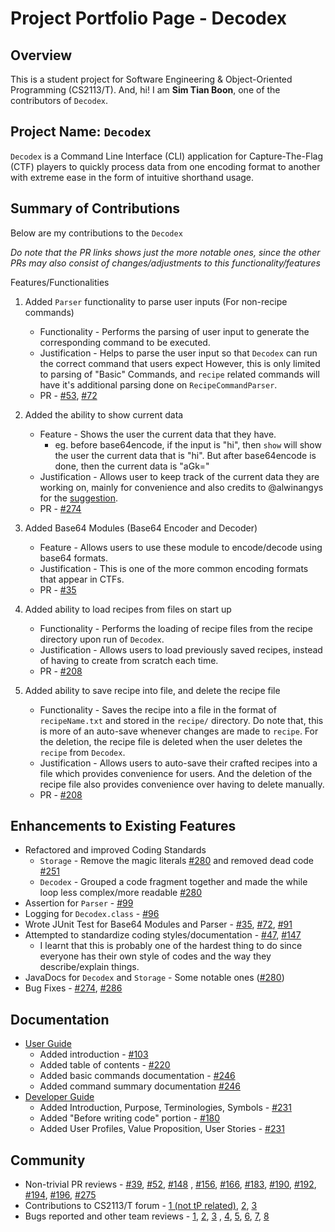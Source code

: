 # Project Portfolio Page - Decodex

## Overview
This is a student project for Software Engineering & Object-Oriented Programming (CS2113/T). And, hi! I am **Sim Tian Boon**, one of the contributors of `Decodex`.

## Project Name: `Decodex`
`Decodex` is a Command Line Interface (CLI) application for Capture-The-Flag (CTF) players to quickly process data from one encoding format to another with extreme ease in the form of intuitive shorthand usage.

## Summary of Contributions
Below are my contributions to the `Decodex`

*Do note that the PR links shows just the more notable ones, since the other PRs may also consist of changes/adjustments to this functionality/features*

Features/Functionalities

1. Added `Parser` functionality to parse user inputs (For non-recipe commands)
   - Functionality - Performs the parsing of user input to generate the corresponding command to be executed.
   - Justification - Helps to parse the user input so that `Decodex` can run the correct command that users expect However, this is only limited to parsing of "Basic" Commands, and `recipe` related commands will have it's additional parsing done on `RecipeCommandParser`.
   - PR - [#53](https://github.com/AY2122S1-CS2113T-T10-3/tp/pull/53), [#72](https://github.com/AY2122S1-CS2113T-T10-3/tp/pull/72/files)

2. Added the ability to show current data
   - Feature - Shows the user the current data that they have.
      - eg. before base64encode, if the input is "hi", then `show` will show the user the current data that is "hi". But after base64encode is done, then the current data is "aGk="
   - Justification - Allows user to keep track of the current data they are working on, mainly for convenience and also credits to @alwinangys for the [suggestion](https://github.com/alwinangys/ped/issues/4).
   - PR - [#274](https://github.com/AY2122S1-CS2113T-T10-3/tp/pull/274)

3. Added Base64 Modules (Base64 Encoder and Decoder)
   - Feature - Allows users to use these module to encode/decode using base64 formats.
   - Justification - This is one of the more common encoding formats that appear in CTFs.
   - PR - [#35](https://github.com/AY2122S1-CS2113T-T10-3/tp/pull/35)

4. Added ability to load recipes from files on start up
   - Functionality - Performs the loading of recipe files from the recipe directory upon run of `Decodex`.
   - Justification - Allows users to load previously saved recipes, instead of having to create from scratch each time.
   - PR - [#208](https://github.com/AY2122S1-CS2113T-T10-3/tp/pull/208/)

5. Added ability to save recipe into file, and delete the recipe file
   - Functionality - Saves the recipe into a file in the format of `recipeName.txt` and stored in the `recipe/` directory. Do note that, this is more of an auto-save whenever changes are made to `recipe`. For the deletion, the recipe file is deleted when the user deletes the `recipe` from `Decodex`.
   - Justification - Allows users to auto-save their crafted recipes into a file which provides convenience for users. And the deletion of the recipe file also provides convenience over having to delete manually.
   - PR - [#208](https://github.com/AY2122S1-CS2113T-T10-3/tp/pull/208/)
   
## Enhancements to Existing Features
- Refactored and improved Coding Standards
   - `Storage` - Remove the magic literals [#280](https://github.com/AY2122S1-CS2113T-T10-3/tp/pull/280) and removed dead code [#251](https://github.com/AY2122S1-CS2113T-T10-3/tp/pull/251/files)
   - `Decodex` - Grouped a code fragment together and made the while loop less complex/more readable [#280](https://github.com/AY2122S1-CS2113T-T10-3/tp/pull/280)
- Assertion for `Parser` - [#99](https://github.com/AY2122S1-CS2113T-T10-3/tp/pull/99/files)
- Logging for `Decodex.class` - [#96](https://github.com/AY2122S1-CS2113T-T10-3/tp/pull/96)
- Wrote JUnit Test for Base64 Modules and Parser - [#35](https://github.com/AY2122S1-CS2113T-T10-3/tp/pull/35), [#72](https://github.com/AY2122S1-CS2113T-T10-3/tp/pull/72/), [#91](https://github.com/AY2122S1-CS2113T-T10-3/tp/pull/91)
- Attempted to standardize coding styles/documentation - [#47](https://github.com/AY2122S1-CS2113T-T10-3/tp/pull/47), [#147](https://github.com/AY2122S1-CS2113T-T10-3/tp/pull/147)
   - I learnt that this is probably one of the hardest thing to do since everyone has their own style of codes and the way they describe/explain things.
- JavaDocs for `Decodex` and `Storage` - Some notable ones ([#280](https://github.com/AY2122S1-CS2113T-T10-3/tp/pull/280))
- Bug Fixes - [#274](https://github.com/AY2122S1-CS2113T-T10-3/tp/pull/274), [#286](https://github.com/AY2122S1-CS2113T-T10-3/tp/pull/286)

## Documentation
- [User Guide](https://ay2122s1-cs2113t-t10-3.github.io/tp/UserGuide.html)
   - Added introduction - [#103](https://github.com/AY2122S1-CS2113T-T10-3/tp/pull/103)
   - Added table of contents - [#220](https://github.com/AY2122S1-CS2113T-T10-3/tp/pull/220/files)
   - Added basic commands documentation - [#246](https://github.com/AY2122S1-CS2113T-T10-3/tp/pull/246)
   - Added command summary documentation [#246](https://github.com/AY2122S1-CS2113T-T10-3/tp/pull/246)
- [Developer Guide](https://ay2122s1-cs2113t-t10-3.github.io/tp/DeveloperGuide.html)
   - Added Introduction, Purpose, Terminologies, Symbols - [#231](https://github.com/AY2122S1-CS2113T-T10-3/tp/pull/231)
   - Added "Before writing code" portion - [#180](https://github.com/AY2122S1-CS2113T-T10-3/tp/pull/180)
   - Added User Profiles, Value Proposition, User Stories - [#231](https://github.com/AY2122S1-CS2113T-T10-3/tp/pull/231)

## Community
- Non-trivial PR reviews - [#39](https://github.com/AY2122S1-CS2113T-T10-3/tp/pull/39), [#52](https://github.com/AY2122S1-CS2113T-T10-3/tp/pull/52), [#148](https://github.com/AY2122S1-CS2113T-T10-3/tp/pull/148) , [#156](https://github.com/AY2122S1-CS2113T-T10-3/tp/pull/156), [#166](https://github.com/AY2122S1-CS2113T-T10-3/tp/pull/166), [#183](https://github.com/AY2122S1-CS2113T-T10-3/tp/pull/183), [#190](https://github.com/AY2122S1-CS2113T-T10-3/tp/pull/190), [#192](https://github.com/AY2122S1-CS2113T-T10-3/tp/pull/192), [#194](https://github.com/AY2122S1-CS2113T-T10-3/tp/pull/194), [#196](https://github.com/AY2122S1-CS2113T-T10-3/tp/pull/196), [#275](https://github.com/AY2122S1-CS2113T-T10-3/tp/pull/275)
- Contributions to CS2113/T forum - [1 (not tP related)](https://github.com/nus-cs2113-AY2122S1/forum/issues/12), [2](https://github.com/nus-cs2113-AY2122S1/forum/issues/101), [3](https://github.com/nus-cs2113-AY2122S1/forum/issues/110)
- Bugs reported and other team reviews - [1](https://github.com/nus-cs2113-AY2122S1/tp/pull/32), [2](https://github.com/AY2122S1-CS2113T-T09-2/tp/issues/219), [3](https://github.com/AY2122S1-CS2113T-T09-2/tp/issues/210)
  , [4](https://github.com/AY2122S1-CS2113T-T09-2/tp/issues/212), [5](https://github.com/AY2122S1-CS2113T-T09-2/tp/issues/198), [6](https://github.com/AY2122S1-CS2113T-T09-2/tp/issues/195), [7](https://github.com/AY2122S1-CS2113T-T09-2/tp/issues/179), [8](https://github.com/AY2122S1-CS2113T-T09-2/tp/issues/184)
